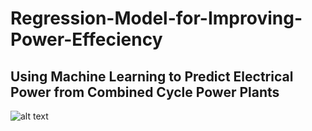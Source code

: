 # Regression-Model-for-Improving-Power-Effeciency
## Using Machine Learning to Predict Electrical Power from Combined Cycle Power Plants 

![alt text](<Screenshot 2024-11-08 at 6.58.57 PM.png>)
